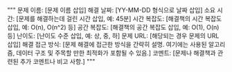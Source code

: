 """
문제 이름: [문제 이름 삽입]
해결 날짜: [YY-MM-DD 형식으로 날짜 삽입]
소요 시간: [문제를 해결하는데 걸린 시간 삽입, 예: 45분]
시간 복잡도: [해결책의 시간 복잡도 삽입, 예: O(n), O(n^2) 등]
공간 복잡도: [해결책의 공간 복잡도 삽입, 예: O(1), O(n) 등]
난이도: [난이도 수준 삽입, 예: 상, 중, 하]
문제 URL: [해당되는 경우 문제의 URL 삽입]
해결 접근 방식: [문제 해결에 접근한 방식을 간략히 설명. 여기에는 사용된 알고리즘, 데이터 구조 및 주목할 만한 최적화가 포함될 수 있음.]
코멘트: [문제나 해결책과 관련된 추가 코멘트나 비고 사항.]
"""
